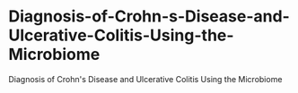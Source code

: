# Diagnosis-of-Crohn-s-Disease-and-Ulcerative-Colitis-Using-the-Microbiome
Diagnosis of Crohn's Disease and Ulcerative Colitis Using the Microbiome
